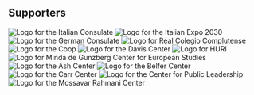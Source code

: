 ## Supporters
<div class="supporter-grid">
<image src="/italian_consulate.jpg" alt="Logo for the Italian Consulate" class="supporter-grid-item">
<image src="/italian_consulate_roma.png" alt="Logo for the Italian Expo 2030" class="supporter-grid-item">
<image src="/german-consulate.jpg" alt="Logo for the German Consulate" class="supporter-grid-item">
<image src="/real-complutense.png" alt="Logo for Real Colegio Complutense" class="supporter-grid-item">
<image src="/coop-logo.png" alt="Logo for the Coop" class="supporter-grid-item">
<image src="/davis-center-logo.png" alt="Logo for the Davis Center" class="supporter-grid-item">
<image src="/huri-logo.png" alt="Logo for HURI" class="supporter-grid-item">
<image src="/center-for-european-studies-logo.jpg" alt="Logo for Minda de Gunzberg Center for European Studies" class="supporter-grid-item">
<image src="/ash-center-logo.png" alt="Logo for the Ash Center" class="supporter-grid-item">
<image src="/belfer-center-logo.png" alt="Logo for the Belfer Center" class="supporter-grid-item">
<image src="/carr-center-logo.jpg" alt="Logo for the Carr Center" class="supporter-grid-item">
<image src="/center-for-public-leadership-logo.png" alt="Logo for the Center for Public Leadership" class="supporter-grid-item">
<image src="/mossavar-rahmani-center-logo.jpg" alt="Logo for the Mossavar Rahmani Center" class="supporter-grid-item">
</div>
